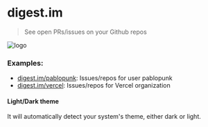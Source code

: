 # digest.im

> See open PRs/issues on your Github repos

![logo](https://digest.im/favicon/readme-logo.png)

### Examples:

- [digest.im/pablopunk](https://digest.im/pablopunk): Issues/repos for user pablopunk
- [digest.im/vercel](https://digest.im/vercel): Issues/repos for Vercel organization

#### Light/Dark theme

It will automatically detect your system's theme, either dark or light.

